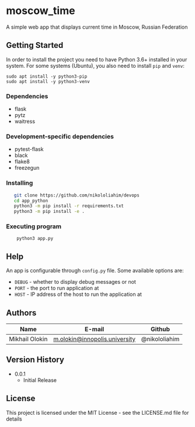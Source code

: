 # moscow_time

A simple web app that displays current time in Moscow, Russian Federation

## Getting Started

In order to install the project you need to have Python 3.6+ installed in your system. For some systems (Ubuntu), you
also need to install `pip` and `venv`:

```
sudo apt install -y python3-pip
sudo apt install -y python3-venv
```

### Dependencies

* flask
* pytz
* waitress

### Development-specific dependencies

* pytest-flask
* black
* flake8
* freezegun

### Installing

```bash 
   git clone https://github.com/nikololiahim/devops
   cd app_python
   python3 -m pip install -r requirements.txt
   python3 -m pip install -e .
```

### Executing program

```
    python3 app.py
```

## Help

An app is configurable through `config.py` file. Some available options are:

* `DEBUG` - whether to display debug messages or not
* `PORT` - the port to run application at
* `HOST` - IP address of the host to run the application at

## Authors

| Name           | E-mail                        | Github        |
|----------------|-------------------------------|---------------|
| Mikhail Olokin | m.olokin@innopolis.university | @nikololiahim |
## Version History

* 0.0.1
    * Initial Release

## License

This project is licensed under the MIT License - see the LICENSE.md file for details
